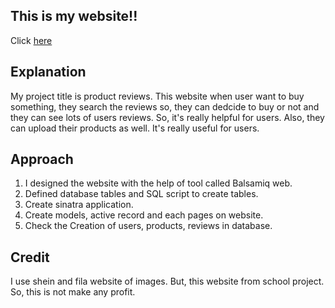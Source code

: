 
## This is my website!!
   Click [here](https://radiant-escarpment-66673.herokuapp.com/login)

## Explanation

My project title is product reviews. This website when user want to buy something, they search the reviews so, they can dedcide to buy or not and they can see lots of users reviews. So, it's really helpful for users. Also, they can upload their products as well. It's really useful for users. 

## Approach

1.  I designed the website with the help of tool called Balsamiq web.
2.  Defined database tables and SQL script to create tables.
3.  Create sinatra application.
4.  Create models, active record and each pages on website.
5.  Check the Creation of users, products, reviews in database.


## Credit
I use shein and fila website of images.
But, this website from school project. So, this is not make any profit.


